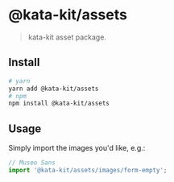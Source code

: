 # @kata-kit/assets

> kata-kit asset package.

## Install

```sh
# yarn
yarn add @kata-kit/assets
# npm
npm install @kata-kit/assets
```

## Usage

Simply import the images you'd like, e.g.:

```javascript
// Museo Sans
import '@kata-kit/assets/images/form-empty';
```

